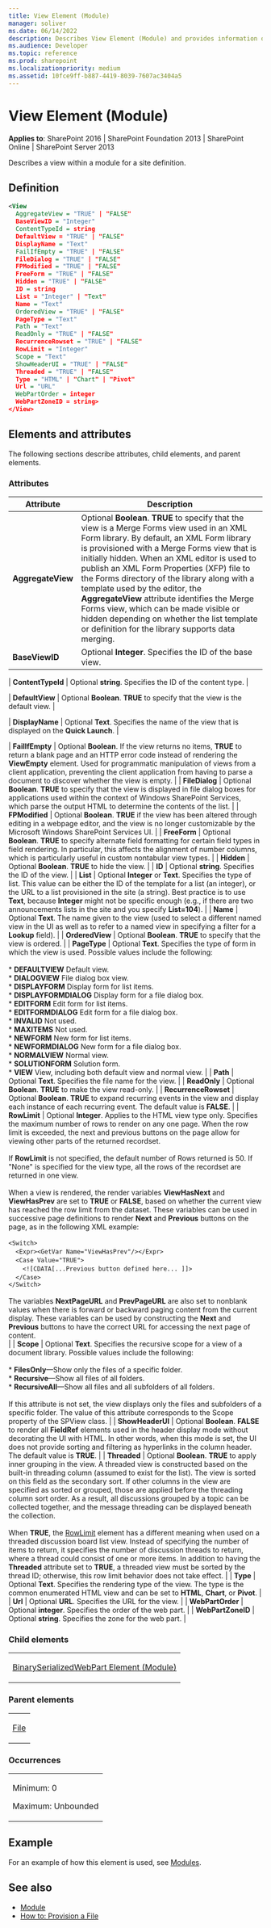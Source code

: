 ```yaml
---
title: View Element (Module)
manager: soliver
ms.date: 06/14/2022
description: Describes View Element (Module) and provides information on elements and attributes.
ms.audience: Developer
ms.topic: reference
ms.prod: sharepoint
ms.localizationpriority: medium
ms.assetid: 10fce9ff-b887-4419-8039-7607ac3404a5
---
```


# View Element (Module)

**Applies to**: SharePoint 2016 | SharePoint Foundation 2013 | SharePoint Online | SharePoint Server 2013

Describes a view within a module for a site definition.

## Definition

```XML
<View
  AggregateView = "TRUE" | "FALSE"
  BaseViewID = "Integer"
  ContentTypeId = string
  DefaultView = "TRUE" | "FALSE"
  DisplayName = "Text"
  FailIfEmpty = "TRUE" | "FALSE"
  FileDialog = "TRUE" | "FALSE"
  FPModified = "TRUE" | "FALSE"
  FreeForm = "TRUE" | "FALSE"
  Hidden = "TRUE" | "FALSE"
  ID = string
  List = "Integer" | "Text"
  Name = "Text"
  OrderedView = "TRUE" | "FALSE"
  PageType = "Text"
  Path = "Text"
  ReadOnly = "TRUE" | "FALSE"
  RecurrenceRowset = "TRUE" | "FALSE"
  RowLimit = "Integer"
  Scope = "Text"
  ShowHeaderUI = "TRUE" | "FALSE"
  Threaded = "TRUE" | "FALSE"
  Type = "HTML" | "Chart" | "Pivot"
  Url = "URL"
  WebPartOrder = integer
  WebPartZoneID = string>
</View>
```

## Elements and attributes

The following sections describe attributes, child elements, and parent elements.

### Attributes

| Attribute | Description |
| --- | --- |
| **AggregateView** | Optional **Boolean**. **TRUE** to specify that the view is a Merge Forms view used in an XML Form library. By default, an XML Form library is provisioned with a Merge Forms view that is initially hidden. When an XML editor is used to publish an XML Form Properties (XFP) file to the Forms directory of the library along with a template used by the editor, the **AggregateView** attribute identifies the Merge Forms view, which can be made visible or hidden depending on whether the list template or definition for the library supports data merging. |
| **BaseViewID** | Optional **Integer**. Specifies the ID of the base view. |

| **ContentTypeId** | Optional **string**. Specifies the ID of the content type. |

| **DefaultView** | Optional **Boolean**. **TRUE** to specify that the view is the default view. |

| **DisplayName** | Optional **Text**. Specifies the name of the view that is displayed on the **Quick Launch**. |

| **FailIfEmpty** | Optional **Boolean**. If the view returns no items, **TRUE** to return a blank page and an HTTP error code instead of rendering the **ViewEmpty** element. Used for programmatic manipulation of views from a client application, preventing the client application from having to parse a document to discover whether the view is empty. |
| **FileDialog** | Optional **Boolean**. **TRUE** to specify that the view is displayed in file dialog boxes for applications used within the context of Windows SharePoint Services, which parse the output HTML to determine the contents of the list. |
| **FPModified** | Optional **Boolean**. **TRUE** if the view has been altered through editing in a webpage editor, and the view is no longer customizable by the Microsoft Windows SharePoint Services UI. |
| **FreeForm** | Optional **Boolean**. **TRUE** to specify alternate field formatting for certain field types in field rendering. In particular, this affects the alignment of number columns, which is particularly useful in custom nontabular view types. |
| **Hidden** | Optional **Boolean**. **TRUE** to hide the view. |
| **ID** | Optional **string**. Specifies the ID of the view. |
| **List** | Optional **Integer** or **Text**. Specifies the type of list. This value can be either the ID of the template for a list (an integer), or the URL to a list provisioned in the site (a string). Best practice is to use **Text**, because **Integer** might not be specific enough (e.g., if there are two announcements lists in the site and you specify **List=104**). |
| **Name** | Optional **Text**. The name given to the view (used to select a different named view in the UI as well as to refer to a named view in specifying a filter for a **Lookup** field). |
| **OrderedView** | Optional **Boolean**. **TRUE** to specify that the view is ordered. |
| **PageType** | Optional **Text**. Specifies the type of form in which the view is used. Possible values include the following:</br></br>\* **DEFAULTVIEW** Default view.</br>\* **DIALOGVIEW** File dialog box view.</br>\* **DISPLAYFORM** Display form for list items.</br>\* **DISPLAYFORMDIALOG** Display form for a file dialog box.</br>\* **EDITFORM** Edit form for list items.</br>\* **EDITFORMDIALOG** Edit form for a file dialog box.</br>\* **INVALID**  Not used.</br>\* **MAXITEMS** Not used.</br>\* **NEWFORM** New form for list items.</br>\* **NEWFORMDIALOG** New form for a file dialog box.</br>\* **NORMALVIEW** Normal view.</br>\* **SOLUTIONFORM**  Solution form.</br>\* **VIEW**  View, including both default view and normal view. |
| **Path** | Optional **Text**. Specifies the file name for the view. |
| **ReadOnly** | Optional **Boolean**. **TRUE** to make the view read-only. |
| **RecurrenceRowset** | Optional **Boolean**. **TRUE** to expand recurring events in the view and display each instance of each recurring event. The default value is **FALSE**. |
| **RowLimit** | Optional **Integer**. Applies to the HTML view type only. Specifies the maximum number of rows to render on any one page. When the row limit is exceeded, the next and previous buttons on the page allow for viewing other parts of the returned recordset.</br></br>If **RowLimit** is not specified, the default number of Rows returned is 50. If "None" is specified for the view type, all the rows of the recordset are returned in one view.</br></br>When a view is rendered, the render variables **ViewHasNext** and **ViewHasPrev** are set to **TRUE** or **FALSE**, based on whether the current view has reached the row limit from the dataset. These variables can be used in successive page definitions to render **Next** and **Previous** buttons on the page, as in the following XML example:</br></br>`<Switch>`</br>&ensp;&ensp;`<Expr><GetVar Name="ViewHasPrev"/></Expr>`</br>&ensp;&ensp;`<Case Value="TRUE">`</br>&ensp;&ensp;&ensp;&ensp;`<![CDATA[...Previous button defined here... ]]>`</br>&ensp;&ensp;`</Case>`</br>`</Switch>`</br></br>The variables **NextPageURL** and **PrevPageURL** are also set to nonblank values when there is forward or backward paging content from the current display. These variables can be used by constructing the **Next** and **Previous** buttons to have the correct URL for accessing the next page of content.</br>|
| **Scope** | Optional **Text**. Specifies the recursive scope for a view of a document library. Possible values include the following:</br></br>\* **FilesOnly**—Show only the files of a specific folder.</br>\* **Recursive**—Show all files of all folders.</br>\* **RecursiveAll**—Show all files and all subfolders of all folders.</br></br>If this attribute is not set, the view displays only the files and subfolders of a specific folder. The value of this attribute corresponds to the Scope property of the SPView class. |
| **ShowHeaderUI** | Optional **Boolean**. **FALSE** to render all **FieldRef** elements used in the header display mode without decorating the UI with HTML. In other words, when this mode is set, the UI does not provide sorting and filtering as hyperlinks in the column header. The default value is **TRUE**. |
| **Threaded** | Optional **Boolean**. **TRUE** to apply inner grouping in the view. A threaded view is constructed based on the built-in threading column (assumed to exist for the list). The view is sorted on this field as the secondary sort. If other columns in the view are specified as sorted or grouped, those are applied before the threading column sort order. As a result, all discussions grouped by a topic can be collected together, and the message threading can be displayed beneath the collection.</br></br>When **TRUE**, the [RowLimit](rowlimit-element-list.md) element has a different meaning when used on a threaded discussion board list view. Instead of specifying the number of items to return, it specifies the number of discussion threads to return, where a thread could consist of one or more items. In addition to having the **Threaded** attribute set to **TRUE**, a threaded view must be sorted by the thread ID; otherwise, this row limit behavior does not take effect. |
| **Type** | Optional **Text**. Specifies the rendering type of the view. The type is the common enumerated HTML view and can be set to **HTML**, **Chart**, or **Pivot**. |
| **Url** | Optional **URL**. Specifies the URL for the view. |
| **WebPartOrder** | Optional **integer**. Specifies the order of the web part. |
| **WebPartZoneID** | Optional **string**. Specifies the zone for the web part. |

### Child elements

<table>
<colgroup>
<col width="100%" />
</colgroup>
<tbody>
<tr class="odd">
<td align="left"><p><a href="binaryserializedwebpart-element-module.md">BinarySerializedWebPart Element (Module)</a></p></td>
</tr>
</tbody>
</table>

### Parent elements

<table>
<colgroup>
<col width="100%" />
</colgroup>
<tbody>
<tr class="odd">
<td align="left"><p><a href="file-element-module.md">File</a></p></td>
</tr>
</tbody>
</table>

### Occurrences

<table>
<colgroup>
<col width="100%" />
</colgroup>
<tbody>
<tr class="odd">
<td align="left"><p>Minimum: 0</p>
<p>Maximum: Unbounded</p></td>
</tr>
</tbody>
</table>


## Example 

For an example of how this element is used, see [Modules](modules.md).


## See also

- [Module](https://msdn.microsoft.com/library/e5eeed6e-d785-496d-82b5-08d153588045(Office.15).aspx)
- [How to: Provision a File](https://msdn.microsoft.com/library/438d5a75-7f39-4fa9-a365-d86e8ba967b6(Office.15).aspx)









